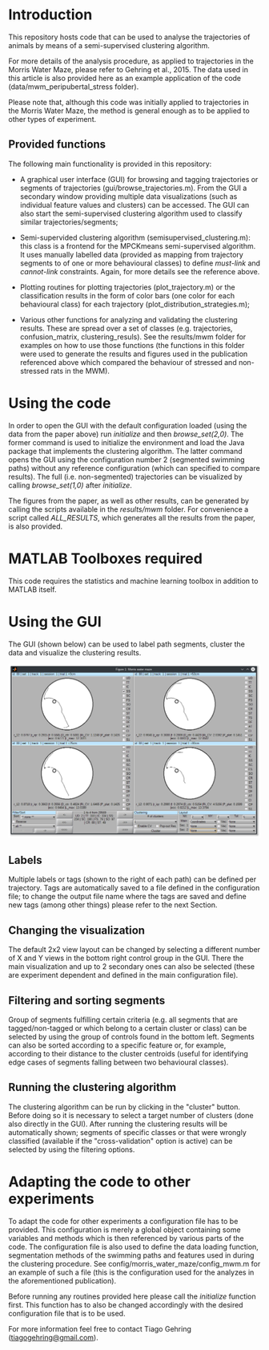 # Introduction

This repository hosts code that can be used to analyse the trajectories of animals by means of a semi-supervised clustering algorithm.

For more details of the analysis procedure, as applied to trajectories in the Morris Water Maze, please refer to Gehring et al., 2015. The data used in this article is also provided here as an example application of the code (data/mwm_peripubertal_stress folder).

Please note that, although this code was initially applied to trajectories in the Morris Water Maze, the method is general enough as to be applied to other types of experiment.

## Provided functions

The following main functionality is provided in this repository:

- A graphical user interface (GUI) for browsing and tagging trajectories or segments of trajectories (gui/browse_trajectories.m). From the GUI a secondary window providing multiple data visualizations (such as individual feature values and clusters) can be accessed. The GUI can also start the semi-supervised clustering algorithm used to classify similar trajectories/segments;

- Semi-supervided clustering algorithm (semisupervised_clustering.m): this class is a frontend for the MPCKmeans semi-supervised algorithm. It uses manually labelled data (provided as mapping from trajectory segments to of one or more behavioural classes) to define *must-link* and *cannot-link* constraints. Again, for more details see the reference above.

- Plotting routines for plotting trajectories (plot_trajectory.m) or the classification results in the form of color bars (one color for each behavioural class) for each trajectory (plot_distribution_strategies.m);

- Various other functions for analyzing and validating the clustering results. These are spread over a set of classes (e.g. trajectories, confusion_matrix, clustering_resuls). See the results/mwm folder for examples on how to use those functions (the functions in this folder were used to generate the results and figures used in the publication referenced above which compared the behaviour of stressed and non-stressed rats in the MWM).

# Using the code

In order to open the GUI with the default configuration loaded (using the data from the paper above) run *initialize* and then *browse_set(2,0)*. The former command is used to initialize the environment and load the Java package that implements the clustering algorithm. The latter command opens the GUI using the configuration number 2 (segmented swimming paths) without any reference configuration (which can specified to compare results). The full (i.e. non-segmented) trajectories can be visualized by calling *browse_set(1,0)* after *initialize*.  

The figures from the paper, as well as other results, can be generated by calling the scripts available in the *results/mwm* folder. For convenience a script called *ALL_RESULTS*, which generates all the results from the paper, is also provided.

# MATLAB Toolboxes required

This code requires the statistics and machine learning toolbox in addition to MATLAB itself.

# Using the GUI

The GUI (shown below) can be used to label path segments, cluster the data and visualize the clustering results.

![GUI](gui.png?raw=true "GUI")

## Labels

Multiple labels or tags (shown to the right of each path) can be defined per trajectory. Tags are automatically saved to a file defined in the configuration file; to change the output file name where the tags are saved and define new tags (among other things) please refer to the next Section.  

## Changing the visualization

The default 2x2 view layout can be changed by selecting a different number of X and Y views in the bottom right control group in the GUI. There the main visualization and up to 2 secondary ones can also be selected (these are experiment dependent and defined in the main configuration file).

## Filtering and sorting segments

Group of segments fulfilling certain criteria (e.g. all segments that are tagged/non-tagged or which belong to a certain cluster or class) can be selected by using the group of controls found in the bottom left. Segments can also be sorted according to a specific feature or, for example, according to their distance to the cluster centroids (useful for identifying edge cases of segments falling between two behavioural classes).  

## Running the clustering algorithm

The clustering algorithm can be run by clicking in the "cluster" button. Before doing so it is necessary to select a target number of clusters (done also directly in the GUI). After running the clustering results will be automatically shown; segments of specific classes or that were wrongly classified (available if the "cross-validation" option is active) can be selected by using the filtering options.  

# Adapting the code to other experiments

To adapt the code for other experiments a configuration file has to be provided. This configuration is merely a global object containing some variables and methods which is then referenced by various parts of the code. The configuration file is also used to define the data loading function, segmentation methods of the swimming paths and features used in during the clustering procedure. See config/morris_water_maze/config_mwm.m for an example of such a file (this is the configuration used for the analyzes in the aforementioned publication).

Before running any routines provided here please call the *initialize* function first. This function has to also be changed accordingly with the desired configuration file that is to be used.


For more information feel free to contact Tiago Gehring (tiagogehring@gmail.com).
